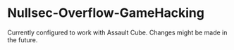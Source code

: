 # Nullsec-Overflow-GameHacking
Currently configured to work with Assault Cube.
Changes might be made in the future.
